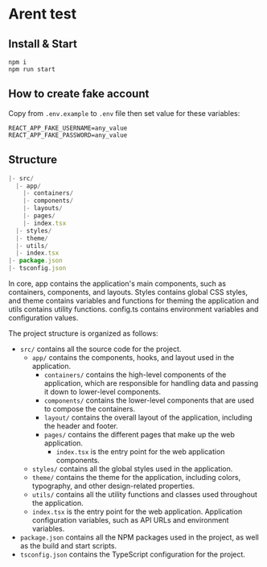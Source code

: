 # Arent test

## Install & Start

```shell
npm i
npm run start
```

## How to create fake account

Copy from `.env.example` to `.env` file then set value for these variables:

```shell
REACT_APP_FAKE_USERNAME=any_value
REACT_APP_FAKE_PASSWORD=any_value
```

## Structure

```js
|- src/
  |- app/
    |- containers/
    |- components/
    |- layouts/
    |- pages/
    |- index.tsx
  |- styles/
  |- theme/
  |- utils/
  |- index.tsx
|- package.json
|- tsconfig.json
```

In core, app contains the application's main components, such as containers, components, and layouts. Styles contains global CSS styles, and theme contains variables and functions for theming the application and utils contains utility functions. config.ts contains environment variables and configuration values.

The project structure is organized as follows:

- `src/` contains all the source code for the project.
  - `app/` contains the components, hooks, and layout used in the application.
    - `containers/` contains the high-level components of the application, which are responsible for handling data and passing it down to lower-level components.
    - `components/` contains the lower-level components that are used to compose the containers.
    - `layout/` contains the overall layout of the application, including the header and footer.
    - `pages/` contains the different pages that make up the web application.
      - `index.tsx` is the entry point for the web application components.
  - `styles/` contains all the global styles used in the application.
  - `theme/` contains the theme for the application, including colors, typography, and other design-related properties.
  - `utils/` contains all the utility functions and classes used throughout the application.
  - `index.tsx` is the entry point for the web application. Application configuration variables, such as API URLs and environment variables.
- `package.json` contains all the NPM packages used in the project, as well as the build and start scripts.
- `tsconfig.json` contains the TypeScript configuration for the project.
